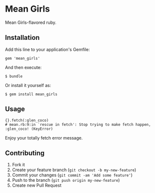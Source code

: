 # Mean Girls

Mean Girls-flavored ruby.

## Installation

Add this line to your application's Gemfile:

    gem 'mean_girls'

And then execute:

    $ bundle

Or install it yourself as:

    $ gem install mean_girls

## Usage

    {}.fetch(:glen_coco)
    # mean.rb:9:in `rescue in fetch': Stop trying to make fetch happen, :glen_coco! (KeyError)

Enjoy your totally fetch error message.

## Contributing

1. Fork it
2. Create your feature branch (`git checkout -b my-new-feature`)
3. Commit your changes (`git commit -am 'Add some feature'`)
4. Push to the branch (`git push origin my-new-feature`)
5. Create new Pull Request

